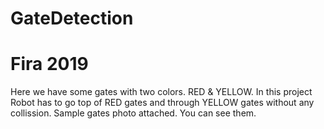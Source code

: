 # GateDetection
# Fira 2019
Here we have some gates with two colors. RED & YELLOW.
In this project Robot has to go top of RED gates and through YELLOW gates without any collission.
Sample gates photo attached. You can see them.
